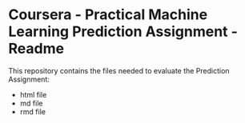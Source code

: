 # Coursera - Practical Machine Learning Prediction Assignment - Readme

This repository contains the files needed to evaluate the Prediction Assignment:
  * html file 
  * md file
  * rmd file
  
  

